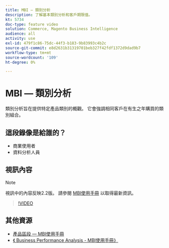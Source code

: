 ```yaml
---
title: MBI — 類別分析
description: 了解基本類別分析和客戶期限值。
kt: 5734
doc-type: feature video
solution: Commerce, Magento Business Intelligence
audience: all
activity: use
exl-id: 479f1c86-75dc-44f3-b183-9b83993c4b2c
source-git-commit: e8d2631b31319701beb327f42fdf1372d9dad9b7
workflow-type: tm+mt
source-wordcount: '109'
ht-degree: 0%

---
```


# MBI — 類別分析

類別分析旨在提供特定產品類別的概觀。 它會強調相同客戶在有生之年購買的類別組合。

## 這段錄像是給誰的？

- 商業使用者
- 資料分析人員

## 視訊內容

>[!NOTE]
>
>視訊中的內容反映2.2版。 請參閱 [MBI使用手冊](https://experienceleague.adobe.com/docs/commerce-business-intelligence/mbi/guide-overview.html) 以取得最新資訊。

>[!VIDEO](https://video.tv.adobe.com/v/37904/?quality=12&learn=on)

## 其他資源

- [產品區段 — MBI使用手冊](https://experienceleague.adobe.com/docs/commerce-business-intelligence/mbi/best-practices/data/segment-filter.html#product-segments)
- [《 Business Performance Analysis - MBI使用手冊》](https://experienceleague.adobe.com/docs/commerce-business-intelligence/mbi/analyze/customers/rfm-analysis.html)
